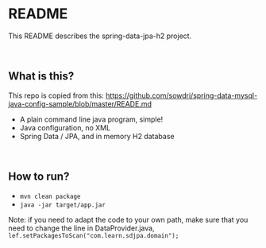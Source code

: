 README
======

This README describes the spring-data-jpa-h2 project.

<br />

What is this?
---------------------------------------------------------
This repo is copied from this: https://github.com/sowdri/spring-data-mysql-java-config-sample/blob/master/READE.md

* A plain command line java program, simple!
* Java configuration, no XML
* Spring Data / JPA, and in memory H2 database


<br />

How to run?
---------------------------------------------------------
* ```mvn clean package```
* ```java -jar target/app.jar```


Note: if you need to adapt the code to your own path, make sure that you need to change the line in DataProvider.java, <br />
```lef.setPackagesToScan("com.learn.sdjpa.domain");```
